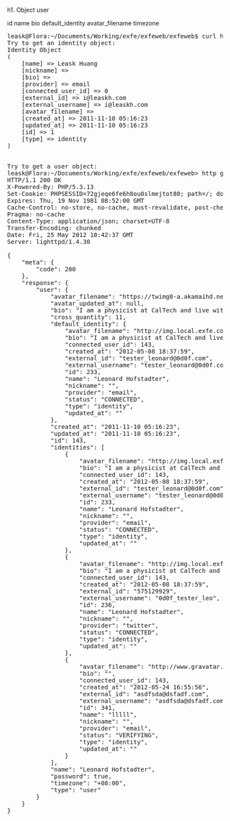 h1. Object user

id
name
bio
default_identity
avatar_filename
timezone


<pre>
leask@Flora:~/Documents/Working/exfe/exfeweb/exfeweb$ curl http://api.local.exfe.com/v2/identities/[id]?token=xxxxxxx
Try to get an identity object:
Identity Object
(
    [name] => Leask Huang
    [nickname] =>
    [bio] =>
    [provider] => email
    [connected_user_id] => 0
    [external_id] => i@leaskh.com
    [external_username] => i@leaskh.com
    [avatar_filename] =>
    [created_at] => 2011-11-10 05:16:23
    [updated_at] => 2011-11-10 05:16:23
    [id] => 1
    [type] => identity
)


Try to get a user object:
leask@Flora:~/Documents/Working/exfe/exfeweb/exfeweb> http get api.local.exfe.com/v2/users/143?token=xxxxxxx
HTTP/1.1 200 OK
X-Powered-By: PHP/5.3.13
Set-Cookie: PHPSESSID=72gjeqe6fe6h8ou0slmejtot80; path=/; domain=.exfe.com
Expires: Thu, 19 Nov 1981 08:52:00 GMT
Cache-Control: no-store, no-cache, must-revalidate, post-check=0, pre-check=0
Pragma: no-cache
Content-Type: application/json; charset=UTF-8
Transfer-Encoding: chunked
Date: Fri, 25 May 2012 10:42:37 GMT
Server: lighttpd/1.4.30

{
    "meta": {
        "code": 200
    },
    "response": {
        "user": {
            "avatar_filename": "https://twimg0-a.akamaihd.net/profile_images/1204136991/johnny-galecki-as-leonard-hofstadter.jpg",
            "avatar_updated_at": null,
            "bio": "I am a physicist at CalTech and live with my best friend Sheldon.",
            "cross_quantity": 11,
            "default_identity": {
                "avatar_filename": "http://img.local.exfe.com/8/6f/86f61dd57ca0c0a177c6b10ee9d62ff8.png",
                "bio": "I am a physicist at CalTech and live with my best friend Sheldon.",
                "connected_user_id": 143,
                "created_at": "2012-05-08 18:37:59",
                "external_id": "tester_leonard@0d0f.com",
                "external_username": "tester_leonard@0d0f.com",
                "id": 233,
                "name": "Leonard Hofstadter",
                "nickname": "",
                "provider": "email",
                "status": "CONNECTED",
                "type": "identity",
                "updated_at": ""
            },
            "created_at": "2011-11-10 05:16:23",
            "updated_at": "2011-11-10 05:16:23",
            "id": 143,
            "identities": [
                {
                    "avatar_filename": "http://img.local.exfe.com/8/6f/86f61dd57ca0c0a177c6b10ee9d62ff8.png",
                    "bio": "I am a physicist at CalTech and live with my best friend Sheldon.",
                    "connected_user_id": 143,
                    "created_at": "2012-05-08 18:37:59",
                    "external_id": "tester_leonard@0d0f.com",
                    "external_username": "tester_leonard@0d0f.com",
                    "id": 233,
                    "name": "Leonard Hofstadter",
                    "nickname": "",
                    "provider": "email",
                    "status": "CONNECTED",
                    "type": "identity",
                    "updated_at": ""
                },
                {
                    "avatar_filename": "http://img.local.exfe.com/3/d2/3d2db166ec8d3b6ff550426ec8c38df5.png",
                    "bio": "I am a physicist at CalTech and live with my best friend Sheldon.",
                    "connected_user_id": 143,
                    "created_at": "2012-05-08 18:37:59",
                    "external_id": "575129929",
                    "external_username": "0d0f_tester_leo",
                    "id": 236,
                    "name": "Leonard Hofstadter",
                    "nickname": "",
                    "provider": "twitter",
                    "status": "CONNECTED",
                    "type": "identity",
                    "updated_at": ""
                },
                {
                    "avatar_filename": "http://www.gravatar.com/avatar/97b9df41c992c3b5253689f8dd250d0f?d=http%3A%2F%2Fimg.local.exfe.com%2F0%2Ffa%2F0fa3ca091d9c79fc3e340a269f9593d2.png",
                    "bio": "",
                    "connected_user_id": 143,
                    "created_at": "2012-05-24 16:55:56",
                    "external_id": "asdfsda@dsfadf.com",
                    "external_username": "asdfsda@dsfadf.com",
                    "id": 341,
                    "name": "lllll",
                    "nickname": "",
                    "provider": "email",
                    "status": "VERIFYING",
                    "type": "identity",
                    "updated_at": ""
                }
            ],
            "name": "Leonard Hofstadter",
            "password": true,
            "timezone": "+08:00",
            "type": "user"
        }
    }
}

</pre>

